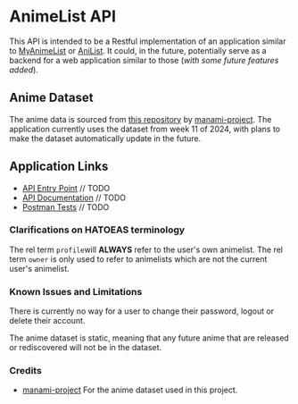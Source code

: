 # AnimeList API

This API is intended to be a Restful implementation of an application similar to [MyAnimeList](https://myanimelist.net/) or [AniList](https://anilist.co/). It could, in the future, potentially serve as a backend for a web application similar to those (*with some future features added*).

## Anime Dataset

The anime data is sourced from [this repository](https://github.com/manami-project/anime-offline-database) by [manami-project](https://github.com/manami-project). The application currently uses the dataset from week 11 of 2024, with plans to make the dataset automatically update in the future.

## Application Links

- [API Entry Point]() // TODO
- [API Documentation]() // TODO
- [Postman Tests]() // TODO

### Clarifications on HATOEAS terminology

The rel term ``profile``will **ALWAYS** refer to the user's own animelist. The rel term ``owner`` is only used to refer to animelists which are not the current user's animelist.

### Known Issues and Limitations

There is currently no way for a user to change their password, logout or delete their account.

The anime dataset is static, meaning that any future anime that are released or rediscovered will not be in the dataset.

### Credits

- [manami-project](https://github.com/manami-project) For the anime dataset used in this project.
